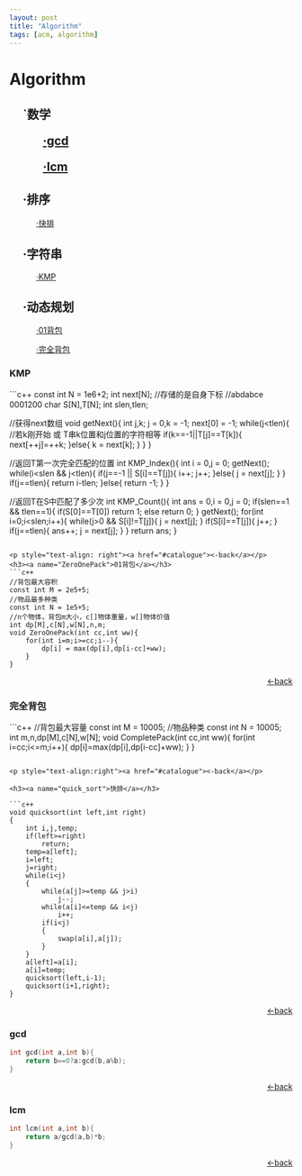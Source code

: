 ```yaml
---
layout: post
title: "Algorithm"
tags: [acm, algorithm]
---
```


<h1><a name="catalogue">Algorithm</a></h1>
<ul>
    <h2>
        `数学
        <ul><a href="#gcd">·gcd</a></ul>
        <ul><a href="#lcm">·lcm</a></ul>
    </h2>
    <h2>
        ·排序
    </h2>
    	<ul><a href="#quick_sort">·快排</a></ul>
	<h2>
        ·字符串
    </h2>
		<ul><a href="#kmp">·KMP</a></ul>
	<h2>·动态规划</h2>
    	<ul><a href="#ZeroOnePack">·01背包</a></ul>
    	<ul><a href="#CompletePack">·完全背包</a></ul>
</ul>




<h3><a name="kmp">KMP</a></h3>
```c++
const int N = 1e6+2;
int next[N];
//存储的是自身下标
//abdabce 0001200
char S[N],T[N];
int slen,tlen;

//获得next数组
void getNext(){
	int j,k;
	j = 0,k = -1;
	next[0] = -1;
	while(j<tlen){
		//若k刚开始 或 T串k位置和j位置的字符相等
		if(k==-1||T[j]==T[k]){	
			next[++j]=++k;
		}else{
			k = next[k];
		}
	}
}

//返回T第一次完全匹配的位置
int KMP_Index(){
	int i = 0,j = 0;
	getNext();
	while(i<slen && j<tlen){
		if(j==-1 || S[i]==T[j]){
			i++;
			j++;
		}else{
			j = next[j];
		}
	}
	if(j==tlen){
		return i-tlen;
	}else{
		return -1;
	}
}

//返回T在S中匹配了多少次
int KMP_Count(){
	int ans = 0,i = 0,j = 0;
	if(slen==1 && tlen==1){
		if(S[0]==T[0])
			return 1;
		else
			return 0;
	}
	getNext();
	for(int i=0;i<slen;i++){
	while(j>0 && S[i]!=T[j]){
			j = next[j];
		}
		if(S[i]==T[j]){
			j++;
		}
		if(j==tlen){
			ans++;
			j = next[j];
		}
	}
	return ans;
}
```

<p style="text-align: right"><a href="#catalogue"><-back</a></p>
<h3><a name="ZeroOnePack">01背包</a></h3>
```c++
//背包最大容积
const int M = 2e5+5;
//物品最多种类
const int N = 1e5+5;
//n个物体，背包m大小，c[]物体重量，w[]物体价值
int dp[M],c[N],w[N],n,m;
void ZeroOnePack(int cc,int ww){
	for(int i=m;i>=cc;i--){
		dp[i] = max(dp[i],dp[i-cc]+ww);
	}
}

```

<p style="text-align:right"><a href="#catalogue"><-back</a></p>
<h3><a name="CompletePack">完全背包</a></h3>
```c++
//背包最大容量
const int M = 10005;
//物品种类
const int N = 10005;
int m,n,dp[M],c[N],w[N];
void CompletePack(int cc,int ww){
    for(int i=cc;i<=m;i++){
        dp[i]=max(dp[i],dp[i-cc]+ww);
    }
}

```

<p style="text-align:right"><a href="#catalogue"><-back</a></p>

<h3><a name="quick_sort">快排</a></h3>

```c++
void quicksort(int left,int right)
{
    int i,j,temp;
    if(left>=right)
        return;
    temp=a[left];
    i=left;
    j=right;
    while(i<j)
    {
        while(a[j]>=temp && j>i)
            j--;
        while(a[i]<=temp && i<j)
            i++;
        if(i<j)
        {
            swap(a[i],a[j]);
        }
    }
    a[left]=a[i];
    a[i]=temp;
    quicksort(left,i-1);
    quicksort(i+1,right);
}
```

<p style="text-align:right"><a href="#catalogue"><-back</a></p>

<h3>
    <a name="gcd">gcd</a>
</h3> 

```c++
int gcd(int a,int b){
	return b==0?a:gcd(b,a%b);
}
```

<p style="text-align:right"><a href="#catalogue"><-back</a></p>

<h3>
    <a name="lcm">lcm</a>
</h3> 

```c++
int lcm(int a,int b){
	return a/gcd(a,b)*b;
}
```

<p style="text-align:right"><a href="#catalogue"><-back</a></p>